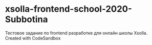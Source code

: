 # xsolla-frontend-school-2020-Subbotina
Тестовое задание по frontend разработке для онлайн школы Xsolla. Created with CodeSandbox
